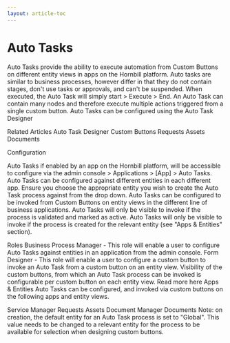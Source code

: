 ```yaml
---
layout: article-toc
---
```

# Auto Tasks
Auto Tasks provide the ability to execute automation from Custom Buttons on different entity views in apps on the Hornbill platform. Auto tasks are similar to business processes, however differ in that they do not contain stages, don't use tasks or approvals, and can't be suspended. When executed, the Auto Task will simply start > Execute > End. An Auto Task can contain many nodes and therefore execute multiple actions triggered from a single custom button. Auto Tasks can be configured using the Auto Task Designer

Related Articles
Auto Task Designer
Custom Buttons
Requests
Assets
Documents

Configuration

Auto Tasks if enabled by an app on the Hornbill platform, will be accessible to configure via the admin console > Applications > [App] > Auto Tasks.
Auto Tasks can be configured against different entities in each different app. Ensure you choose the appropriate entity you wish to create the Auto Task process against from the drop down.
Auto Tasks can be configured to be invoked from Custom Buttons on entity views in the different line of business applications.
Auto Tasks will only be visible to invoke if the process is validated and marked as active.
Auto Tasks will only be visible to invoke if the process is created for the relevant entity (see "Apps & Entities" section).

Roles
Business Process Manager - This role will enable a user to configure Auto Tasks against entities in an application from the admin console.
Form Designer - This role will enable a user to configure a custom button to invoke an Auto Task from a custom button on an entity view.
Visibility of the custom buttons, from which an Auto Task process can be invoked is configurable per custom button on each entity view. Read more here
Apps & Entities
Auto Tasks can be configured, and invoked via custom buttons on the following apps and entity views.

Service Manager
Requests
Assets
Document Manager
Documents
Note: on creation, the default entity for an Auto Task process is set to "Global". This value needs to be changed to a relevant entity for the process to be available for selection when designing custom buttons.

<!-- https://wiki.hornbill.com/index.php?title=Auto_Tasks -->